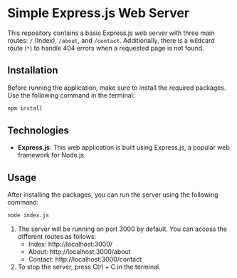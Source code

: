 # Simple Express.js Web Server

This repository contains a basic Express.js web server with three main routes: `/` (Index), `/about`, and `/contact`. Additionally, there is a wildcard route (`*`) to handle 404 errors when a requested page is not found.

## Installation

Before running the application, make sure to install the required packages. Use the following command in the terminal:

```bash
npm install
```
## Technologies
* <b>Express.js</b>: This web application is built using Express.js, a popular web framework for Node.js.

## Usage
After installing the packages, you can run the server using the following command:

```bash
node index.js
```

1. The server will be running on port 3000 by default. You can access the different routes as follows:
   * Index: http://localhost:3000/
   * About: http://localhost:3000/about
   * Contact: http://localhost:3000/contact 
2. To stop the server, press Ctrl + C in the terminal.